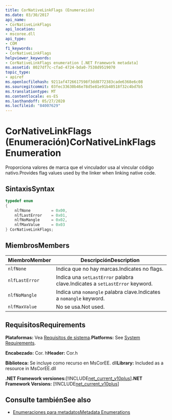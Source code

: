 ```yaml
---
title: CorNativeLinkFlags (Enumeración)
ms.date: 03/30/2017
api_name:
- CorNativeLinkFlags
api_location:
- mscoree.dll
api_type:
- COM
f1_keywords:
- CorNativeLinkFlags
helpviewer_keywords:
- CorNativeLinkFlags enumeration [.NET Framework metadata]
ms.assetid: 8027df7c-cfad-4724-bda0-7538d9519070
topic_type:
- apiref
ms.openlocfilehash: 9211af4726617598f3dd8772383cade6368e6c08
ms.sourcegitcommit: 03fec33630b46e78d5e81e91b40518f32c4bd7b5
ms.translationtype: MT
ms.contentlocale: es-ES
ms.lasthandoff: 05/27/2020
ms.locfileid: "84007629"
---
```

# <a name="cornativelinkflags-enumeration"></a><span data-ttu-id="b4976-102">CorNativeLinkFlags (Enumeración)</span><span class="sxs-lookup"><span data-stu-id="b4976-102">CorNativeLinkFlags Enumeration</span></span>
<span data-ttu-id="b4976-103">Proporciona valores de marca que el vinculador usa al vincular código nativo.</span><span class="sxs-lookup"><span data-stu-id="b4976-103">Provides flag values used by the linker when linking native code.</span></span>  
  
## <a name="syntax"></a><span data-ttu-id="b4976-104">Sintaxis</span><span class="sxs-lookup"><span data-stu-id="b4976-104">Syntax</span></span>  
  
```cpp  
typedef enum  
{  
    nlfNone         = 0x00,  
    nlfLastError    = 0x01,  
    nlfNoMangle     = 0x02,  
    nlfMaxValue     = 0x03  
} CorNativeLinkFlags;  
```  
  
## <a name="members"></a><span data-ttu-id="b4976-105">Miembros</span><span class="sxs-lookup"><span data-stu-id="b4976-105">Members</span></span>  
  
|<span data-ttu-id="b4976-106">Miembro</span><span class="sxs-lookup"><span data-stu-id="b4976-106">Member</span></span>|<span data-ttu-id="b4976-107">Descripción</span><span class="sxs-lookup"><span data-stu-id="b4976-107">Description</span></span>|  
|------------|-----------------|  
|`nlfNone`|<span data-ttu-id="b4976-108">Indica que no hay marcas.</span><span class="sxs-lookup"><span data-stu-id="b4976-108">Indicates no flags.</span></span>|  
|`nlfLastError`|<span data-ttu-id="b4976-109">Indica una `setLastError` palabra clave.</span><span class="sxs-lookup"><span data-stu-id="b4976-109">Indicates a `setLastError` keyword.</span></span>|  
|`nlfNoMangle`|<span data-ttu-id="b4976-110">Indica una `nomangle` palabra clave.</span><span class="sxs-lookup"><span data-stu-id="b4976-110">Indicates a `nomangle` keyword.</span></span>|  
|`nlfMaxValue`|<span data-ttu-id="b4976-111">No se usa.</span><span class="sxs-lookup"><span data-stu-id="b4976-111">Not used.</span></span>|  
  
## <a name="requirements"></a><span data-ttu-id="b4976-112">Requisitos</span><span class="sxs-lookup"><span data-stu-id="b4976-112">Requirements</span></span>  
 <span data-ttu-id="b4976-113">**Plataformas:** Vea [Requisitos de sistema](../../get-started/system-requirements.md).</span><span class="sxs-lookup"><span data-stu-id="b4976-113">**Platforms:** See [System Requirements](../../get-started/system-requirements.md).</span></span>  
  
 <span data-ttu-id="b4976-114">**Encabezado:** Cor. h</span><span class="sxs-lookup"><span data-stu-id="b4976-114">**Header:** Cor.h</span></span>  
  
 <span data-ttu-id="b4976-115">**Biblioteca:** Se incluye como recurso en MsCorEE. dll</span><span class="sxs-lookup"><span data-stu-id="b4976-115">**Library:** Included as a resource in MsCorEE.dll</span></span>  
  
 <span data-ttu-id="b4976-116">**.NET Framework versiones:**[!INCLUDE[net_current_v10plus](../../../../includes/net-current-v10plus-md.md)]</span><span class="sxs-lookup"><span data-stu-id="b4976-116">**.NET Framework Versions:** [!INCLUDE[net_current_v10plus](../../../../includes/net-current-v10plus-md.md)]</span></span>  
  
## <a name="see-also"></a><span data-ttu-id="b4976-117">Consulte también</span><span class="sxs-lookup"><span data-stu-id="b4976-117">See also</span></span>

- [<span data-ttu-id="b4976-118">Enumeraciones para metadatos</span><span class="sxs-lookup"><span data-stu-id="b4976-118">Metadata Enumerations</span></span>](metadata-enumerations.md)
